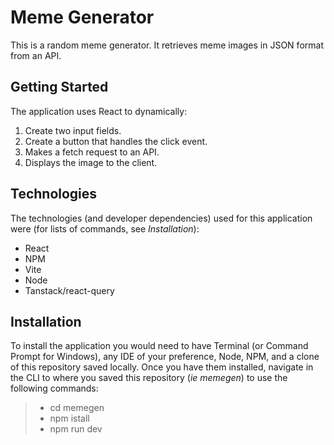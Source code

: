 # Meme Generator

This is a random meme generator. It retrieves meme images in JSON format from an API.

## Getting Started

The application uses React to dynamically:
1. Create two input fields.
2. Create a button that handles the click event.
3. Makes a fetch request to an API.
4. Displays the image to the client.

## Technologies

The technologies (and developer dependencies) used for this application were (for lists of commands, see *Installation*):

- React
- NPM
- Vite
- Node
- Tanstack/react-query

## Installation

To install the application you would need to have Terminal (or Command Prompt for Windows), any IDE of your preference, Node, NPM, and a clone of this repository saved locally. Once you have them installed, navigate in the CLI to where you saved this repository (*ie memegen*) to use the following commands:

>-  cd memegen
>-  npm istall
>-  npm run dev
